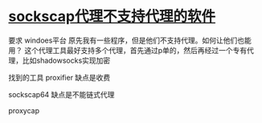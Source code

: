 # [sockscap代理不支持代理的软件](https://github.com/cutepig123/gitblog/issues/27)

要求
windoes平台
原先我有一些程序，但是他们不支持代理。如何让他们也能用？
这个代理工具最好支持多个代理，首先通过p单的，然后再经过一个专有代理，比如shadowsocks实现加密

找到的工具
proxifier 缺点是收费

sockscap64 缺点是不能链式代理

proxycap
